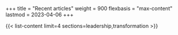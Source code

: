 +++
title = "Recent articles"
weight = 900
flexbasis = "max-content"
lastmod = 2023-04-06
+++

{{< list-content limit=4 sections=leadership,transformation >}}
